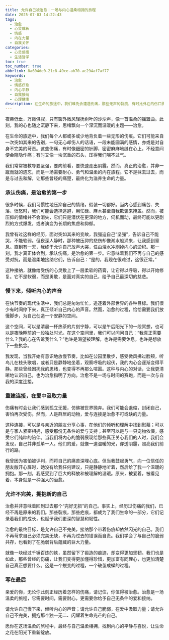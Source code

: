 ```yaml
---
title: 允许自己被治愈：一场与内心温柔相拥的旅程
date: 2025-07-03 14:22:43
tags:
  - 治愈
  - 心灵成长
  - 情感
  - 内在力量
  - 自我关怀
categories:
  - 心灵感悟
  - 生活哲学
toc: true
toc_number: true
abbrlink: 8a604de0-21c8-49ce-ab70-ac294af7af77
keywords:
  - 治愈
  - 情感疗愈
  - 内心平静
  - 自我接纳
  - 心理健康
description: 在生命的旅途中，我们难免会遭遇伤痛，那些无声的裂痕，有时比外在的伤口更难愈合。这篇文章将带你走进一场关于治愈的温柔旅程，探讨如何倾听内心、重建连接，最终与不完美的自己和解，在爱与光中找到前行的力量。这是一次与自己温柔相拥的开始，愿你允许自己被治愈，重拾内心的平静与喜悦。
---
```


夜幕低垂，万籁俱寂，只有窗外微风轻抚树叶的沙沙声，像一首温柔的摇篮曲。此刻，我的心也随之沉静下来，思绪飘向一个深沉而温暖的主题——治愈。

在生命的旅途中，我们每个人都或多或少地背负着一些无形的伤痕。它们可能来自一次突如其来的告别，一句无心却伤人的话语，一段未能圆满的感情，亦或是对自身不完美的苛责。这些伤痛，有时像细密的针脚，密密麻麻地缝在心上，不经意间便会隐隐作痛；有时又像一块沉重的石头，压得我们喘不过气。

我们常常被教导要坚强，要向前看，要快速走出阴霾。然而，真正的治愈，并非一蹴而就的遗忘，而是一场需要耐心、勇气和温柔的内在旅程。它不是抹去过去，而是与过去和解，让那些曾经的痛楚，最终化为滋养生命的力量。

### 承认伤痛，是治愈的第一步

很多时候，我们习惯性地压抑自己的情绪，假装一切都好。当内心感到痛苦、失落、愤怒时，我们可能会选择逃避，用忙碌、麻木甚至自我欺骗来掩盖。然而，被压抑的情绪并不会消失，它们只是潜伏在更深的地方，伺机而动，最终可能以更剧烈的方式爆发，或者演变为长期的焦虑和抑郁。

我曾有过这样的经历，面对突如其来的变故，我强迫自己“坚强”，告诉自己不能哭，不能软弱。但夜深人静时，那种被压抑的悲伤却像潮水般涌来，让我感到窒息。直到有一天，我终于允许自己放声大哭，任由泪水冲刷掉内心的淤积。那一刻，我才真正体会到，承认伤痛，是治愈的第一步。它意味着我们不再与自己的感受对抗，而是温柔地接纳它们，告诉自己：“是的，我现在很难过，这很正常。”

这种接纳，就像给受伤的心灵敷上了一层柔软的药膏，让它得以呼吸，得以开始修复。它不是软弱，而是勇敢，是面对真实的自己，给予自己最深切的慈悲。

### 慢下来，倾听内心的声音

在快节奏的现代生活中，我们总是匆匆忙忙，追逐着外部世界的各种目标。我们很少有时间停下来，真正倾听自己内心的声音。然而，治愈的过程，恰恰需要我们放慢脚步，为自己创造一个安静的空间。

这个空间，可以是清晨一杯热茶的片刻宁静，可以是午后阳光下的一段冥想，也可以是夜晚睡前的一段独处时光。在这个空间里，我们可以问问自己：“我真正需要什么？我的心在告诉我什么？”也许是渴望被理解，也许是需要休息，也许是想放下一些执念。

我发现，当我开始有意识地放慢节奏，比如在公园里散步，感受微风拂过脸颊，听鸟儿在枝头歌唱，或者只是静静地坐着，观察呼吸的起伏，我的内心会逐渐变得平静。那些曾经困扰我的思绪，也变得不再那么喧嚣。这种与内心的对话，让我更清晰地认识自己，也为治愈指明了方向。治愈不是一场与时间的赛跑，而是一次与自我的深度连接。

### 重建连接，在爱中汲取力量

伤痛有时会让我们感到孤立无援，仿佛被世界抛弃。我们可能会退缩，封闭自己，害怕再次受伤。然而，人是群居的动物，爱与连接是治愈不可或缺的力量。

这种连接，可以是与亲近的朋友分享心事，在他们的倾听和理解中找到慰藉；可以是与家人紧密相拥，感受那份无条件的爱与支持；甚至可以是与一只宠物依偎，感受它们纯粹的陪伴。当我们将内心的脆弱展现给那些真正关心我们的人时，我们会发现，自己并非孤单一人。他们的爱，就像一道温暖的光，穿透阴霾，照亮我们前行的路。

我曾因为害怕被评判，而将自己的痛苦深埋心底。但当我鼓起勇气，向一位信任的朋友敞开心扉时，她没有给我任何建议，只是静静地听着，然后给了我一个温暖的拥抱。那一刻，我感受到了巨大的释放和被理解的温暖。原来，被爱着，被看见着，本身就是一种强大的治愈。

### 允许不完美，拥抱新的自己

治愈并非意味着回到过去那个“完好无损”的自己。事实上，经历过伤痛的我们，已经不再是原来的我们。那些裂痕，那些疤痕，都成为了我们生命的一部分，它们记录着我们的成长，也赋予我们更深的智慧和韧性。

治愈的最终目标，是允许自己不完美，接纳那个带着伤痕却依然闪光的自己。我们不再苛求自己必须完美无缺，不再为过去的错误而自责。我们学会了与自己的脆弱共存，也看到了在脆弱背后蕴藏的巨大力量。

就像一块经过千锤百炼的铁，虽然留下了锻造的痕迹，却变得更加坚韧。我们也是如此，那些曾经的伤痛，让我们变得更加懂得珍惜，更加富有同理心，也更加清楚自己真正想要什么。这是一个蜕变的过程，一个破茧成蝶的过程。

### 写在最后

亲爱的你，无论你此刻正经历着怎样的伤痛，请记住，你值得被治愈。治愈是一场温柔的旅程，它需要时间，需要耐心，更需要你给予自己无条件的爱和接纳。

请允许自己慢下来，倾听内心的声音；请允许自己脆弱，在爱中汲取力量；请允许自己不完美，拥抱那个独一无二、闪耀着生命光芒的自己。

愿你在这场温柔的旅程中，最终与自己温柔相拥，找到内心的平静与喜悦，让生命之花在阳光下重新绽放。